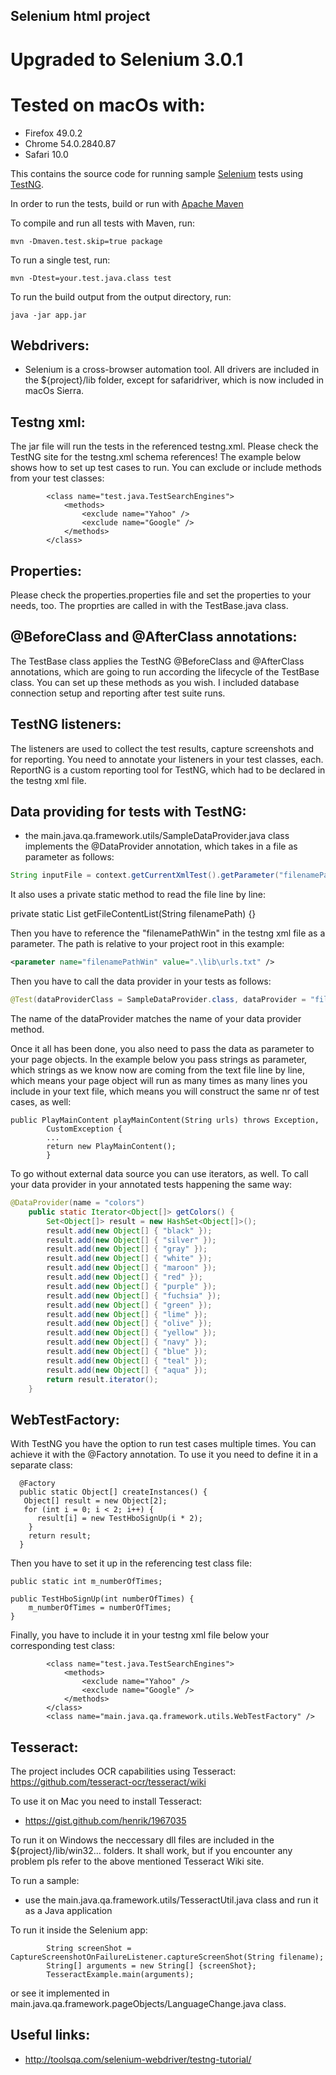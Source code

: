 Selenium html project
---
# Upgraded to Selenium 3.0.1

# Tested on macOs with:
- Firefox 49.0.2
- Chrome 54.0.2840.87
- Safari 10.0


This contains the source code for running sample [Selenium](http://http://www.seleniumhq.org) tests using [TestNG](http://www.testng.org).

In order to run the tests, build or run with [Apache Maven](http://maven.apache.org)

To compile and run all tests with Maven, run:

    mvn -Dmaven.test.skip=true package

To run a single test, run:

    mvn -Dtest=your.test.java.class test
    
To run the build output from the output directory, run:

	java -jar app.jar
	
Webdrivers:
----
- Selenium is a cross-browser automation tool. All drivers are included in the ${project}/lib folder, except for safaridriver, which is now included in macOs Sierra.
	
Testng xml:
----
The jar file will run the tests in the referenced testng.xml. Please check the TestNG site for the testng.xml schema references! The example below shows how to set up test cases to run. You can exclude or include methods from your test classes:

			<class name="test.java.TestSearchEngines">
				<methods>
					<exclude name="Yahoo" />
					<exclude name="Google" />
				</methods>
			</class>

Properties:
----
Please check the properties.properties file and set the properties to your needs, too. The proprties are called in with the TestBase.java class.

@BeforeClass and @AfterClass annotations:
----
The TestBase class applies the TestNG @BeforeClass and @AfterClass annotations, which are going to run according the lifecycle of the TestBase class. You can set up these methods as you wish. I included database connection setup and reporting after test suite runs. 

TestNG listeners:
----
The listeners are used to collect the test results, capture screenshots and for reporting. You need to annotate your listeners in your test classes, each. ReportNG is a custom reporting tool for TestNG, which had to be declared in the testng xml file.

Data providing for tests with TestNG:
----
- the main.java.qa.framework.utils/SampleDataProvider.java class implements the @DataProvider annotation, which takes in a file as parameter as follows:

```java
String inputFile = context.getCurrentXmlTest().getParameter("filenamePathWin"); 
```

It also uses a private static method to read the file line by line:

private static List<String> getFileContentList(String filenamePath) {}

Then you have to reference the "filenamePathWin" in the testng xml file as a parameter. The path is relative to your project root in this example:

```xml
<parameter name="filenamePathWin" value=".\lib\urls.txt" />
```

Then you have to call the data provider in your tests as follows:

```java
@Test(dataProviderClass = SampleDataProvider.class, dataProvider = "fileDataProvider")
```

The name of the dataProvider matches the name of your data provider method.

Once it all has been done, you also need to pass the data as parameter to your page objects. In the example below you pass strings as parameter, which strings as we know now are coming from the text file line by line, which means your page object will run as many times as many lines you include in your text file, which means you will construct the same nr of test cases, as well:

	public PlayMainContent playMainContent(String urls) throws Exception,
			CustomException {
			...
			return new PlayMainContent();
			}
			
To go without external data source you can use iterators, as well. To call your data provider in your annotated tests happening the same way:

```java
@DataProvider(name = "colors")
	public static Iterator<Object[]> getColors() {
		Set<Object[]> result = new HashSet<Object[]>();
		result.add(new Object[] { "black" });
		result.add(new Object[] { "silver" });
		result.add(new Object[] { "gray" });
		result.add(new Object[] { "white" });
		result.add(new Object[] { "maroon" });
		result.add(new Object[] { "red" });
		result.add(new Object[] { "purple" });
		result.add(new Object[] { "fuchsia" });
		result.add(new Object[] { "green" });
		result.add(new Object[] { "lime" });
		result.add(new Object[] { "olive" });
		result.add(new Object[] { "yellow" });
		result.add(new Object[] { "navy" });
		result.add(new Object[] { "blue" });
		result.add(new Object[] { "teal" });
		result.add(new Object[] { "aqua" });
		return result.iterator();
	}
```

WebTestFactory:
----
With TestNG you have the option to run test cases multiple times. You can achieve it with the @Factory annotation. To use it you need to define it in a separate class:

	  @Factory
	  public static Object[] createInstances() {
	   Object[] result = new Object[2]; 
	   for (int i = 0; i < 2; i++) {
	      result[i] = new TestHboSignUp(i * 2);
	    }
	    return result;
	  }
	  
Then you have to set it up in the referencing test class file:

	public static int m_numberOfTimes;

	public TestHboSignUp(int numberOfTimes) {
		m_numberOfTimes = numberOfTimes;
	}
	
Finally, you have to include it in your testng xml file below your corresponding test class:

			<class name="test.java.TestSearchEngines">
				<methods>
					<exclude name="Yahoo" />
					<exclude name="Google" />
				</methods>
			</class>
			<class name="main.java.qa.framework.utils.WebTestFactory" />


Tesseract:
----
The project includes OCR capabilities using Tesseract: https://github.com/tesseract-ocr/tesseract/wiki

To use it on Mac you need to install Tesseract:
- https://gist.github.com/henrik/1967035

To run it on Windows the neccessary dll files are included in the ${project}/lib/win32... folders. It shall work, but if you encounter any problem pls refer to the above mentioned Tesseract Wiki site.

To run a sample:
- use the main.java.qa.framework.utils/TesseractUtil.java class and run it as a Java application

To run it inside the Selenium app:

			String screenShot = CaptureScreenshotOnFailureListener.captureScreenShot(String filename);
			String[] arguments = new String[] {screenShot}; 
			TesseractExample.main(arguments);
			
or see it implemented in main.java.qa.framework.pageObjects/LanguageChange.java class.

Useful links:
----
- http://toolsqa.com/selenium-webdriver/testng-tutorial/
